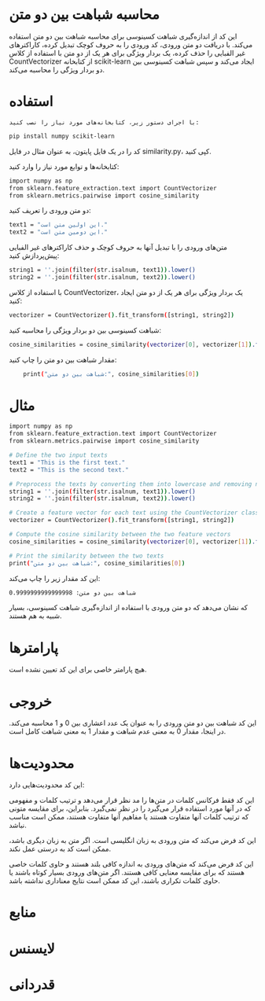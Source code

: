 # محاسبه شباهت بین دو متن

این کد از اندازه‌گیری شباهت کسینوسی برای محاسبه شباهت بین دو متن استفاده می‌کند. با دریافت دو متن ورودی، کد ورودی را به حروف کوچک تبدیل کرده، کاراکترهای غیر الفبایی را حذف کرده، یک بردار ویژگی برای هر یک از دو متن با استفاده از کلاس CountVectorizer از کتابخانه scikit-learn ایجاد می‌کند و سپس شباهت کسینوسی بین دو بردار ویژگی را محاسبه می‌کند.

# استفاده

    با اجرای دستور زیر، کتابخانه‌های مورد نیاز را نصب کنید:

```bash
pip install numpy scikit-learn
```

کد را در یک فایل پایتون، به عنوان مثال در فایل similarity.py، کپی کنید.

کتابخانه‌ها و توابع مورد نیاز را وارد کنید:

```bash
import numpy as np
from sklearn.feature_extraction.text import CountVectorizer
from sklearn.metrics.pairwise import cosine_similarity
```

دو متن ورودی را تعریف کنید:

```bash
text1 = "این اولین متن است."
text2 = "این دومین متن است."
```

متن‌های ورودی را با تبدیل آنها به حروف کوچک و حذف کاراکترهای غیر الفبایی پیش‌پردازش کنید:

```bash
string1 = ''.join(filter(str.isalnum, text1)).lower()
string2 = ''.join(filter(str.isalnum, text2)).lower()
```

با استفاده از کلاس CountVectorizer، یک بردار ویژگی برای هر یک از دو متن ایجاد کنید:

```bash
vectorizer = CountVectorizer().fit_transform([string1, string2])
```

شباهت کسینوسی بین دو بردار ویژگی را محاسبه کنید:

```bash
cosine_similarities = cosine_similarity(vectorizer[0], vectorizer[1]).flatten()
```

مقدار شباهت بین دو متن را چاپ کنید:

```bash
    print("شباهت بین دو متن:", cosine_similarities[0])
```

# مثال

```bash
import numpy as np
from sklearn.feature_extraction.text import CountVectorizer
from sklearn.metrics.pairwise import cosine_similarity

# Define the two input texts
text1 = "This is the first text."
text2 = "This is the second text."

# Preprocess the texts by converting them into lowercase and removing non-alphanumeric characters
string1 = ''.join(filter(str.isalnum, text1)).lower()
string2 = ''.join(filter(str.isalnum, text2)).lower()

# Create a feature vector for each text using the CountVectorizer class
vectorizer = CountVectorizer().fit_transform([string1, string2])

# Compute the cosine similarity between the two feature vectors
cosine_similarities = cosine_similarity(vectorizer[0], vectorizer[1]).flatten()

# Print the similarity between the two texts
print("شباهت بین دو متن:", cosine_similarities[0])
```

این کد مقدار زیر را چاپ می‌کند:

```bash
شباهت بین دو متن: 0.9999999999999998
```

که نشان می‌دهد که دو متن ورودی با استفاده از اندازه‌گیری شباهت کسینوسی، بسیار شبیه به هم هستند.

# پارامترها

هیچ پارامتر خاصی برای این کد تعیین نشده است.

# خروجی

این کد شباهت بین دو متن ورودی را به عنوان یک عدد اعشاری بین 0 و 1 محاسبه می‌کند. در اینجا، مقدار 0 به معنی عدم شباهت و مقدار 1 به معنی شباهت کامل است.

# محدودیت‌ها

این کد محدودیت‌هایی دارد:

این کد فقط فرکانس کلمات در متن‌ها را مد نظر قرار می‌دهد و ترتیب کلمات و مفهومی که در آنها مورد استفاده قرار می‌گیرد را در نظر نمی‌گیرد. بنابراین، برای مقایسه متونی که ترتیب کلمات آنها متفاوت هستند یا مفاهیم آنها متفاوت هستند، ممکن است مناسب نباشد.

این کد فرض می‌کند که متن ورودی به زبان انگلیسی است. اگر متن به زبان دیگری باشد، ممکن است کد به درستی عمل نکند.

این کد فرض می‌کند که متن‌های ورودی به اندازه کافی بلند هستند و حاوی کلمات خاصی هستند که برای مقایسه معنایی کافی هستند. اگر متن‌های ورودی بسیار کوتاه باشند یا حاوی کلمات تکراری باشند، این کد ممکن است نتایج معناداری نداشته باشد.

# منابع

# لایسنس

# قدردانی
